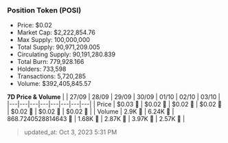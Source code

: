 
  ### Position Token (POSI)
  - Price: $0.02
  - Market Cap: $2,222,854.76
  - Max Supply: 100,000,000
  - Total Supply: 90,971,209.005
  - Circulating Supply: 90,191,280.839
  - Total Burn: 779,928.166
  - Holders: 733,598
  - Transactions: 5,720,285
  - Volume: $392,405,845.57

  **7D Price & Volume**
  | | 27&#x2F;09 | 28&#x2F;09 | 29&#x2F;09 | 30&#x2F;09 | 01&#x2F;10 | 02&#x2F;10 | 03&#x2F;10 |
  |---|---|---|---|---|---|---|---|
  | Price | $0.03 🔻 | $0.02 🔻 | $0.02 🔻 | $0.02 🚀 | $0.02 🚀 | $0.02 🔻 | $0.02 🚀 |
  | Volume | 2.9K 🔻 | 6.24K 🚀 | 868.7240528814643 🔻 | 1.68K 🚀 | 2.87K 🚀 | 3.97K 🚀 | 2.57K 🔻 |

  > updated_at: Oct 3, 2023 5:31 PM
